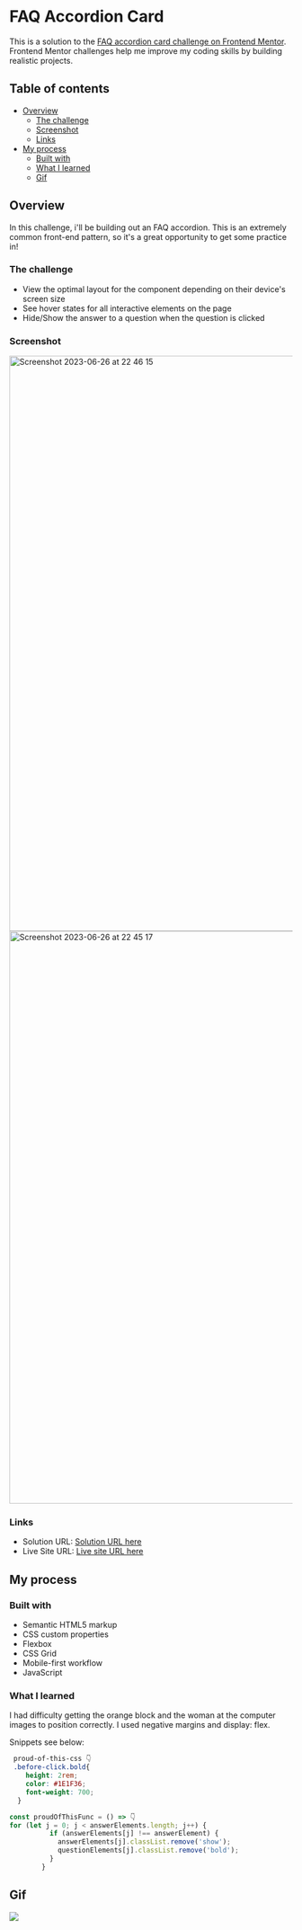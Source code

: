 <h1>FAQ Accordion Card</h1>



This is a solution to the [FAQ accordion card challenge on Frontend Mentor](https://www.frontendmentor.io/challenges/faq-accordion-card-XlyjD0Oam). Frontend Mentor challenges help me improve my coding skills by building realistic projects. 

## Table of contents

- [Overview](#overview)
  - [The challenge](#the-challenge)
  - [Screenshot](#screenshot)
  - [Links](#links)
- [My process](#my-process)
  - [Built with](#built-with)
  - [What I learned](#what-i-learned)
  - [Gif](#Gif)


## Overview
In this challenge, i'll be building out an FAQ accordion. This is an extremely common front-end pattern, so it's a great opportunity to get some practice in!

### The challenge

- View the optimal layout for the component depending on their device's screen size
- See hover states for all interactive elements on the page
- Hide/Show the answer to a question when the question is clicked

### Screenshot

<img width="1024" alt="Screenshot 2023-06-26 at 22 46 15" src="https://github.com/mariamo101/faq-accordion-card-main/assets/117212859/16855b23-7553-4b7b-9d83-f8a4c82a2d22"/>

<img width="1019" alt="Screenshot 2023-06-26 at 22 45 17" src="https://github.com/mariamo101/faq-accordion-card-main/assets/117212859/4e9bb3e5-eed0-490c-bc74-a68de69fd2c6"/>


### Links

- Solution URL: [Solution URL here](https://www.frontendmentor.io/challenges/faq-accordion-card-XlyjD0Oam)
- Live Site URL: [Live site URL here](https://faq-according-card-mm.netlify.app/)

## My process

### Built with

- Semantic HTML5 markup
- CSS custom properties
- Flexbox
- CSS Grid
- Mobile-first workflow
- JavaScript


### What I learned

I had difficulty getting the orange block and the woman at the computer images to position correctly.
I used negative margins and display: flex.

Snippets see below:

```css
 proud-of-this-css 👇
 .before-click.bold{
    height: 2rem;
    color: #1E1F36;
    font-weight: 700;
  }
```

```js
const proudOfThisFunc = () => 👇
for (let j = 0; j < answerElements.length; j++) {
          if (answerElements[j] !== answerElement) {
            answerElements[j].classList.remove('show');
            questionElements[j].classList.remove('bold');
          }
        }
```

## Gif

<img src="https://media.giphy.com/media/82XJ3SNa0tWfbxjNTI/giphy.gif"/>


